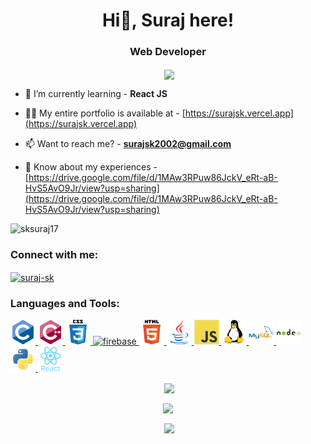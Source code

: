 <h1 align="center">Hi🖤, Suraj here!</h1>
<h3 align="center">Web Developer</h3>

<p align="center" >&nbsp;<img align="center" src="https://quotes-github-readme.vercel.app/api?type=horizontal&theme=dark" /></p>

- 🌱 I’m currently learning - **React JS**

- 👨‍💻 My entire portfolio is available at - [https://surajsk.vercel.app](https://surajsk.vercel.app)

- 📫 Want to reach me? - **surajsk2002@gmail.com**

- 📄 Know about my experiences - [https://drive.google.com/file/d/1MAw3RPuw86JckV_eRt-aB-HvS5AvO9Jr/view?usp=sharing](https://drive.google.com/file/d/1MAw3RPuw86JckV_eRt-aB-HvS5AvO9Jr/view?usp=sharing)

<p align="left"> <img src="https://komarev.com/ghpvc/?username=sksuraj17&label=Profile%20views&color=0e75b6&style=flat" alt="sksuraj17" /> </p>

<h3 align="left">Connect with me:</h3>
<p align="left">
<a href="https://linkedin.com/in/suraj-sk" target="blank"><img align="center" src="https://raw.githubusercontent.com/rahuldkjain/github-profile-readme-generator/master/src/images/icons/Social/linked-in-alt.svg" alt="suraj-sk" height="30" width="40" /></a>
</p>

<h3 align="left">Languages and Tools:</h3>
<p align="left"> <a href="https://www.cprogramming.com/" target="_blank" rel="noreferrer"> <img src="https://raw.githubusercontent.com/devicons/devicon/master/icons/c/c-original.svg" alt="c" width="40" height="40"/> </a> <a href="https://www.w3schools.com/cpp/" target="_blank" rel="noreferrer"> <img src="https://raw.githubusercontent.com/devicons/devicon/master/icons/cplusplus/cplusplus-original.svg" alt="cplusplus" width="40" height="40"/> </a> <a href="https://www.w3schools.com/css/" target="_blank" rel="noreferrer"> <img src="https://raw.githubusercontent.com/devicons/devicon/master/icons/css3/css3-original-wordmark.svg" alt="css3" width="40" height="40"/> </a> <a href="https://firebase.google.com/" target="_blank" rel="noreferrer"> <img src="https://www.vectorlogo.zone/logos/firebase/firebase-icon.svg" alt="firebase" width="40" height="40"/> </a> <a href="https://www.w3.org/html/" target="_blank" rel="noreferrer"> <img src="https://raw.githubusercontent.com/devicons/devicon/master/icons/html5/html5-original-wordmark.svg" alt="html5" width="40" height="40"/> </a> <a href="https://www.java.com" target="_blank" rel="noreferrer"> <img src="https://raw.githubusercontent.com/devicons/devicon/master/icons/java/java-original.svg" alt="java" width="40" height="40"/> </a> <a href="https://developer.mozilla.org/en-US/docs/Web/JavaScript" target="_blank" rel="noreferrer"> <img src="https://raw.githubusercontent.com/devicons/devicon/master/icons/javascript/javascript-original.svg" alt="javascript" width="40" height="40"/> </a> <a href="https://www.linux.org/" target="_blank" rel="noreferrer"> <img src="https://raw.githubusercontent.com/devicons/devicon/master/icons/linux/linux-original.svg" alt="linux" width="40" height="40"/> </a> <a href="https://www.mysql.com/" target="_blank" rel="noreferrer"> <img src="https://raw.githubusercontent.com/devicons/devicon/master/icons/mysql/mysql-original-wordmark.svg" alt="mysql" width="40" height="40"/> </a> <a href="https://nodejs.org" target="_blank" rel="noreferrer"> <img src="https://raw.githubusercontent.com/devicons/devicon/master/icons/nodejs/nodejs-original-wordmark.svg" alt="nodejs" width="40" height="40"/> </a> <a href="https://www.python.org" target="_blank" rel="noreferrer"> <img src="https://raw.githubusercontent.com/devicons/devicon/master/icons/python/python-original.svg" alt="python" width="40" height="40"/> </a> <a href="https://reactjs.org/" target="_blank" rel="noreferrer"> <img src="https://raw.githubusercontent.com/devicons/devicon/master/icons/react/react-original-wordmark.svg" alt="react" width="40" height="40"/> </a> </p>

<p align="center" >&nbsp;<img align="center" src="https://github-readme-stats.vercel.app/api/top-langs?username=sksuraj17&show_icons=true&locale=en&layout=compact"</p>
<p align="center" ><img align="center" src="https://github-readme-stats.vercel.app/api?username=sksuraj17&show_icons=true&locale=en"/></p>
<p align="center" >&nbsp;<img align="center" src="https://github-readme-streak-stats.herokuapp.com/?user=sksuraj17&" /></p>


